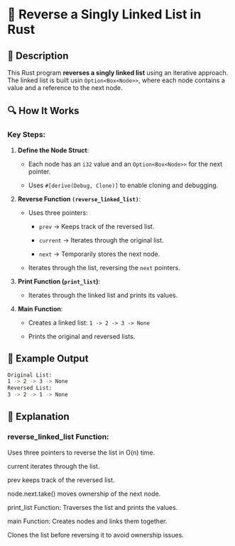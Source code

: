 # 📌 Reverse a Singly Linked List in Rust

## 🚀 Description
This Rust program **reverses a singly linked list** using an iterative approach. 
The linked list is built usin `Option<Box<Node>>`, where each node contains a value and a reference to the next node.

## 🔍 How It Works
### Key Steps:
1. **Define the Node Struct**:

    - Each node has an `i32` value and an `Option<Box<Node>>` for the next pointer.

    - Uses `#[derive(Debug, Clone)]` to enable cloning and debugging.

2. **Reverse Function `(reverse_linked_list)`**:

    - Uses three pointers:

      - `prev` → Keeps track of the reversed list.

      - `current` → Iterates through the original list.

      - `next` → Temporarily stores the next node.

    - Iterates through the list, reversing the `next` pointers.

3. **Print Function (`print_list`)**:

    - Iterates through the linked list and prints its values.

4. **Main Function**:

    - Creates a linked list: `1 -> 2 -> 3 -> None`

    - Prints the original and reversed lists.

## 🎯 Example Output
```sh
Original List:
1 -> 2 -> 3 -> None
Reversed List:
3 -> 2 -> 1 -> None
```
## 📂 Explanation
### reverse_linked_list Function:
Uses three pointers to reverse the list in O(n) time.

current iterates through the list.

prev keeps track of the reversed list.

node.next.take() moves ownership of the next node.

print_list Function:
Traverses the list and prints the values.

main Function:
Creates nodes and links them together.

Clones the list before reversing it to avoid ownership issues.

